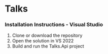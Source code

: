 # Talks

<h3>Installation Instructions - Visual Studio</h3>
<ol>
<li>Clone or download the repository</li>
<li>Open the solution in VS 2022</li>
<li>Build and run the Talks.Api project</li>
</ol>
